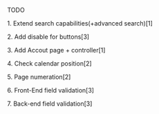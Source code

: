 TODO

<p>1. Extend search capabilities(+advanced search)[1]
<p>2. Add disable for buttons[3]
<p>3. Add Accout page + controller[1]
<p>4. Check calendar position[2]
<p>5. Page numeration[2]
<p>6. Front-End field validation[3]
<p>7. Back-end field validation[3]